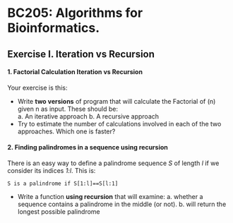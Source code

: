 # BC205: Algorithms for Bioinformatics.
## Exercise I. Iteration vs Recursion

#### 1. Factorial Calculation Iteration vs Recursion
Your exercise is this:
* Write **two versions** of program that will calculate the Factorial of (n) given n as input. These should be:  
  a. An iterative approach
  b. A recursive approach
* Try to estimate the number of calculations involved in each of the two approaches. Which one is faster?

#### 2. Finding palindromes in a sequence using recursion
There is an easy way to define a palindrome sequence _S_ of length _l_ if we consider its indices _1:l_. This is:
```
S is a palindrome if S[1:l]==S[l:1]
```
* Write a function **using recursion** that will examine:
a. whether a sequence contains a palindrome in the middle (or not).
b. will return the longest possible palindrome 

